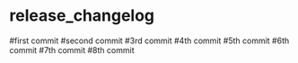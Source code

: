 # release_changelog

#first commit
#second commit
#3rd commit
#4th commit
#5th commit
#6th commit
#7th commit
#8th commit 